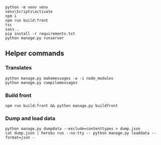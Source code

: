     python -m venv venv
    venv\Scripts\activate
    npm i
    npm run build:front
    tsc
    sass .
    pip install -r requirements.txt
    python manage.py runserver


## Helper commands

### Translates
    python manage.py makemessages -a -i node_modules
    python manage.py compilemessages

### Build front
    npm run build:front && python manage.py buildfront

### Dump and load data
    python manage.py dumpdata --exclude=contenttypes > dump.json
    cat dump.json | heroku run --no-tty -- python manage.py loaddata --format=json -
